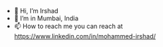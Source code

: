 - 👋 Hi, I’m Irshad
- 👀 I’m in Mumbai, India
- 📫 How to reach me you can reach at https://www.linkedin.com/in/mohammed-irshad/

<!---
irshadhasmat/irshadhasmat is a ✨ special ✨ repository because its `README.md` (this file) appears on your GitHub profile.
You can click the Preview link to take a look at your changes.
--->
